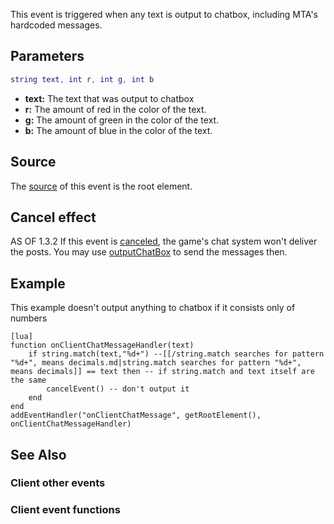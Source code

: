 This event is triggered when any text is output to chatbox, including MTA's hardcoded messages.

Parameters
----------

``` lua
string text, int r, int g, int b
```

-   **text:** The text that was output to chatbox
-   **r:** The amount of red in the color of the text.
-   **g:** The amount of green in the color of the text.
-   **b:** The amount of blue in the color of the text.

Source
------

The [source](/docs/event_system#event_source.md "wikilink") of this event is the root element.

Cancel effect
-------------

AS OF 1.3.2 If this event is [canceled](/docs/event_system#canceling.md "wikilink"), the game's chat system won't deliver the posts. You may use [outputChatBox](/docs/outputchatbox.md "wikilink") to send the messages then.

Example
-------

This example doesn't output anything to chatbox if it consists only of numbers

    [lua]
    function onClientChatMessageHandler(text)
        if string.match(text,"%d+") --[[/string.match searches for pattern "%d+", means decimals.md|string.match searches for pattern "%d+", means decimals]] == text then -- if string.match and text itself are the same
            cancelEvent() -- don't output it
        end
    end
    addEventHandler("onClientChatMessage", getRootElement(), onClientChatMessageHandler)

See Also
--------

### Client other events

### Client event functions
